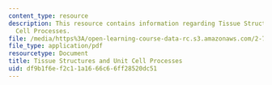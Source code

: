```yaml
---
content_type: resource
description: This resource contains information regarding Tissue Structures and Unit
  Cell Processes.
file: /media/https%3A/open-learning-course-data-rc.s3.amazonaws.com/2-785j-cell-matrix-mechanics-fall-2014/df9b1f6ef2c11a1666c66ff28520dc51_MIT2_785JF14_Chapter_2.pdf
file_type: application/pdf
resourcetype: Document
title: Tissue Structures and Unit Cell Processes
uid: df9b1f6e-f2c1-1a16-66c6-6ff28520dc51
---
```

